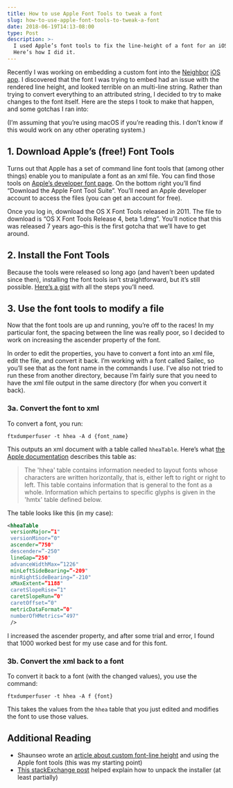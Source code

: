 ```yaml
---
title: How to use Apple Font Tools to tweak a font
slug: how-to-use-apple-font-tools-to-tweak-a-font
date: 2018-06-19T14:13-08:00
type: Post
description: >-
  I used Apple’s font tools to fix the line-height of a font for an iOS app.
  Here’s how I did it.
---
```


Recently I was working on embedding a custom font into the [Neighbor](http://neighbor.com/ 'Neighbor.com, the AirBnB of Storage') [iOS app](https://itunes.apple.com/us/app/neighbor-peer-to-peer-storage/id1323303687?mt=8 "Neighbor's iOS app"). I discovered that the font I was trying to embed had an issue with the rendered line height, and looked terrible on an multi-line string. Rather than trying to convert everything to an attributed string, I decided to try to make changes to the font itself. Here are the steps I took to make that happen, and some gotchas I ran into:

(I’m assuming that you’re using macOS if you’re reading this. I don’t know if this would work on any other operating system.)

## 1. Download Apple’s (free!) Font Tools

Turns out that Apple has a set of command line font tools that (among other things) enable you to manipulate a font as an xml file. You can find those tools on [Apple’s developer font page](https://developer.apple.com/fonts/ "Apple's Font Page for Developers"). On the bottom right you’ll find “Download the Apple Font Tool Suite”. You’ll need an Apple developer account to access the files (you can get an account for free).

Once you log in, download the OS X Font Tools released in 2011. The file to download is “OS X Font Tools Release 4, beta 1.dmg”. You’ll notice that this was released 7 years ago–this is the first gotcha that we’ll have to get around.

## 2. Install the Font Tools

Because the tools were released so long ago (and haven’t been updated since then), installing the font tools isn’t straightforward, but it’s still possible. [Here’s a gist](http://gist.github.com/thetrevorharmon/9afdeb41a74f8f32b9561eeb83b10eff) with all the steps you’ll need.

## 3. Use the font tools to modify a file

Now that the font tools are up and running, you’re off to the races! In my particular font, the spacing between the line was really poor, so I decided to work on increasing the ascender property of the font.

In order to edit the properties, you have to convert a font into an xml file, edit the file, and convert it back. I’m working with a font called Sailec, so you’ll see that as the font name in the commands I use. I’ve also not tried to run these from another directory, because I’m fairly sure that you need to have the xml file output in the same directory (for when you convert it back).

### 3a. Convert the font to xml

To convert a font, you run:

```shell
ftxdumperfuser -t hhea -A d {font_name}
```

This outputs an xml document with a table called `hheaTable`. Here’s what [the Apple documentation](https://developer.apple.com/fonts/TrueType-Reference-Manual/RM06/Chap6hhea.html "Apple's documentation about TrueType fonts") describes this table as:

> The 'hhea' table contains information needed to layout fonts whose characters are written horizontally, that is, either left to right or right to left. This table contains information that is general to the font as a whole. Information which pertains to specific glyphs is given in the 'hmtx' table defined below.

The table looks like this (in my case):

```xml
<hheaTable
 versionMajor=”1"
 versionMinor=”0"
 ascender=”750"
 descender=”-250"
 lineGap=”250"
 advanceWidthMax=”1226"
 minLeftSideBearing=”-209"
 minRightSideBearing=”-210"
 xMaxExtent=”1188"
 caretSlopeRise=”1"
 caretSlopeRun=”0"
 caretOffset=”0"
 metricDataFormat=”0"
 numberOfHMetrics=”497"
 />
```

I increased the ascender property, and after some trial and error, I found that 1000 worked best for my use case and for this font.

### 3b. Convert the xml back to a font

To convert it back to a font (with the changed values), you use the command:

```shell
ftxdumperfuser -t hhea -A f {font}
```

This takes the values from the `hhea` table that you just edited and modifies the font to use those values.

## Additional Reading

- Shaunseo wrote an [article about custom font-line height](http://shaunseo.blogspot.com/2013/05/custom-font-line-height.html 'Blog post about using Apple Font Tools to fix line height') and using the Apple font tools (this was my starting point)
- [This stackExchange post](https://apple.stackexchange.com/questions/211138/apple-font-tools-cannot-install-in-macbook-pro-el-capitan 'A stack exchange post about unpacking an old dmg') helped explain how to unpack the installer (at least partially)

